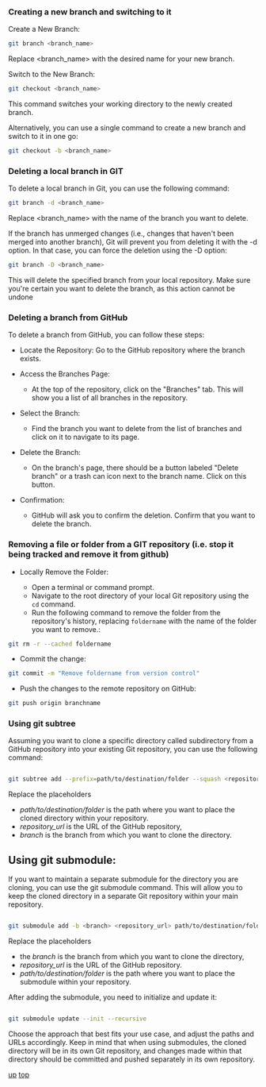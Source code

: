 ### Creating a new branch and switching to it
Create a New Branch:

```bash
git branch <branch_name>
```
Replace <branch_name> with the desired name for your new branch.

Switch to the New Branch:

```bash
git checkout <branch_name>
```
This command switches your working directory to the newly created branch.

Alternatively, you can use a single command to create a new branch and switch to it in one go:

```bash
git checkout -b <branch_name>
```
### Deleting a local branch in GIT


To delete a local branch in Git, you can use the following command:

```bash
git branch -d <branch_name>
```
Replace <branch_name> with the name of the branch you want to delete.

If the branch has unmerged changes (i.e., changes that haven't been merged into another branch), Git will prevent you from deleting it with the -d option. In that case, you can force the deletion using the -D option:

``` bash
git branch -D <branch_name>
```
This will delete the specified branch from your local repository. Make sure you're certain you want to delete the branch, as this action cannot be undone

### Deleting a branch from GitHub

To delete a branch from GitHub, you can follow these steps:

- Locate the Repository: Go to the GitHub repository where the branch exists.
- Access the Branches Page:

  - At the top of the repository, click on the "Branches" tab. This will show you a list of all branches in the repository.
- Select the Branch:

  - Find the branch you want to delete from the list of branches and click on it to navigate to its page.
- Delete the Branch:

  - On the branch's page, there should be a button labeled "Delete branch" or a trash can icon next to the branch name. Click on this button.
- Confirmation:

  - GitHub will ask you to confirm the deletion. Confirm that you want to delete the branch.

### Removing a file or folder from a GIT repository (i.e. stop it being tracked and remove it from github)

- Locally Remove the Folder:

  - Open a terminal or command prompt.    
  - Navigate to the root directory of your local Git repository using the `cd` command.
  - Run the following command to remove the folder from the repository's history, replacing `foldername` with the name of the folder you want to remove.:

```bash
git rm -r --cached foldername
```

  - Commit the change:
```bash
git commit -m "Remove foldername from version control"
```

  - Push the changes to the remote repository on GitHub:

```bash
git push origin branchname
```



### Using git subtree

Assuming you want to clone a specific directory called subdirectory from a GitHub repository into your existing Git repository, you can use the following command:

```bash

git subtree add --prefix=path/to/destination/folder --squash <repository_url> <branch>
```
Replace the placeholders

- _path/to/destination/folder_ is the path where you want to place the cloned directory within your repository.
- _repository_url_ is the URL of the GitHub repository,
- _branch_ is the branch from which you want to clone the directory.

## Using git submodule:
If you want to maintain a separate submodule for the directory you are cloning, you can use the git submodule command. This will allow you to keep the cloned directory in a separate Git repository within your main repository.

```bash

git submodule add -b <branch> <repository_url> path/to/destination/folder
```

Replace the placeholders

- the _branch_ is the branch from which you want to clone the directory,
- _repository_url_ is the URL of the GitHub repository.
- _path/to/destination/folder_ is the path where you want to place the submodule within your repository.

After adding the submodule, you need to initialize and update it:

```bash

git submodule update --init --recursive
```

Choose the approach that best fits your use case, and adjust the paths and URLs accordingly. Keep in mind that when using submodules, the cloned directory will be in its own Git repository, and changes made within that directory should be committed and pushed separately in its own repository.





[up](README.md)
[top](../README.md)
